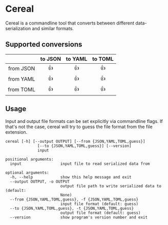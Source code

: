 # Cereal

Cereal is a commandline tool that converts between different
data-serialization and similar formats.

## Supported conversions

|           | to JSON  | to YAML  | to TOML  |
|:---------:|:--------:|:--------:|:--------:|
| from JSON |   :+1:   |   :+1:   |   :+1:   |
| from YAML |   :+1:   |   :+1:   |   :+1:   |
| from TOML |   :+1:   |   :+1:   |   :+1:   |

## Usage

Input and output file formats can be set explicitly via commandline flags. If
that's not the case, cereal will try to guess the file format from the file
extension.

```
cereal [-h] [--output OUTPUT] [--from {JSON,YAML,TOML,guess}]
              [--to {JSON,YAML,TOML,guess}] [--version]
              input

positional arguments:
  input                 input file to read serialized data from

optional arguments:
  -h, --help            show this help message and exit
  --output OUTPUT, -o OUTPUT
                        output file path to write serialized data to (default:
                        None)
  --from {JSON,YAML,TOML,guess}, -f {JSON,YAML,TOML,guess}
                        input file format (default: guess)
  --to {JSON,YAML,TOML,guess}, -t {JSON,YAML,TOML,guess}
                        output file format (default: guess)
  --version             show program's version number and exit
```